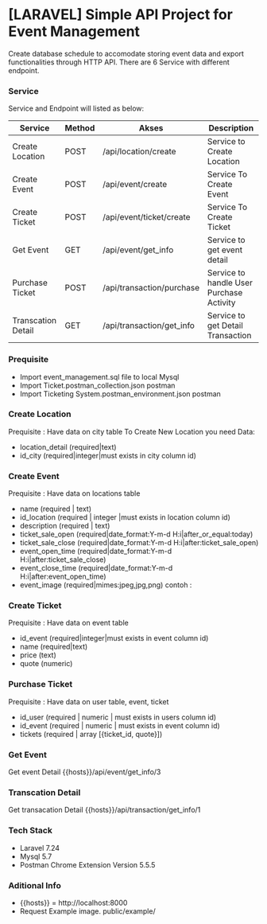 # [LARAVEL] Simple API Project for Event Management
 Create database schedule to accomodate storing event data and export functionalities through HTTP API. There are 6 Service with different endpoint.

### Service

Service and Endpoint will listed as below:

| Service | Method |Akses | Description
| ------ | ------ | ------ | -----
| Create Location | POST | /api/location/create | Service to Create Location
| Create Event | POST | /api/event/create | Service To Create Event 
| Create Ticket	 | POST | /api/event/ticket/create | Service To Create Ticket
| Get Event | GET | /api/event/get_info | Service to get event detail
| Purchase Ticket | POST | /api/transaction/purchase | Service to handle User Purchase Activity
| Transcation Detail | GET | /api/transaction/get_info	 | Service to get Detail Transaction

### Prequisite
- Import event_management.sql file to local Mysql
- Import Ticket.postman_collection.json postman
- Import Ticketing System.postman_environment.json postman

### Create Location
Prequisite : Have data on city table
To Create New Location you need Data:
- location_detail (required|text)
- id_city (required|integer|must exists in city column id)

### Create Event
Prequisite : Have data on locations table
- name (required | text)
- id_location (required | integer |must exists in location column id)
- description (required | text)
- ticket_sale_open (required|date_format:Y-m-d H:i|after_or_equal:today)
- ticket_sale_close (required|date_format:Y-m-d H:i|after:ticket_sale_open)
- event_open_time (required|date_format:Y-m-d H:i|after:ticket_sale_close)
- event_close_time (required|date_format:Y-m-d H:i|after:event_open_time)
- event_image (required|mimes:jpeg,jpg,png)
contoh :

### Create Ticket
Prequisite : Have data on event table
- id_event (required|integer|must exists in event column id)
- name (required|text)
- price (text)
- quote (numeric)

### Purchase Ticket
Prequisite : Have data on user table, event, ticket
- id_user (required | numeric | must exists in users column id)
- id_event (required | numeric | must exists in event column id)
- tickets (required | array [{ticket_id, quote}])

### Get Event
Get event Detail {{hosts}}/api/event/get_info/3

### Transcation Detail
Get transacation Detail {{hosts}}/api/transaction/get_info/1

### Tech Stack 
-  Laravel 7.24
-  Mysql 5.7
-  Postman Chrome Extension Version 5.5.5

### Aditional Info
- {{hosts}} = http://localhost:8000
- Request Example image. public/example/

